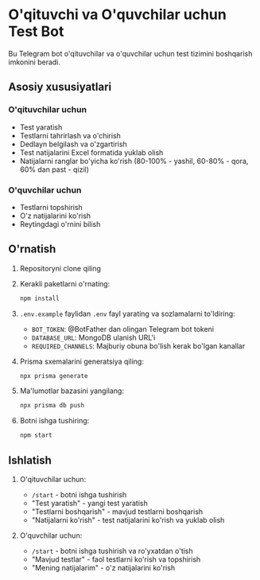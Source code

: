 # O'qituvchi va O'quvchilar uchun Test Bot

Bu Telegram bot o'qituvchilar va o'quvchilar uchun test tizimini boshqarish imkonini beradi.

## Asosiy xususiyatlari

### O'qituvchilar uchun
- Test yaratish
- Testlarni tahrirlash va o'chirish
- Dedlayn belgilash va o'zgartirish
- Test natijalarini Excel formatida yuklab olish
- Natijalarni ranglar bo'yicha ko'rish (80-100% - yashil, 60-80% - qora, 60% dan past - qizil)

### O'quvchilar uchun
- Testlarni topshirish
- O'z natijalarini ko'rish
- Reytingdagi o'rnini bilish

## O'rnatish

1. Repositoryni clone qiling
2. Kerakli paketlarni o'rnating:
   ```bash
   npm install
   ```

3. `.env.example` faylidan `.env` fayl yarating va sozlamalarni to'ldiring:
   - `BOT_TOKEN`: @BotFather dan olingan Telegram bot tokeni
   - `DATABASE_URL`: MongoDB ulanish URL'i
   - `REQUIRED_CHANNELS`: Majburiy obuna bo'lish kerak bo'lgan kanallar

4. Prisma sxemalarini generatsiya qiling:
   ```bash
   npx prisma generate
   ```

5. Ma'lumotlar bazasini yangilang:
   ```bash
   npx prisma db push
   ```

6. Botni ishga tushiring:
   ```bash
   npm start
   ```

## Ishlatish

1. O'qituvchilar uchun:
   - `/start` - botni ishga tushirish
   - "Test yaratish" - yangi test yaratish
   - "Testlarni boshqarish" - mavjud testlarni boshqarish
   - "Natijalarni ko'rish" - test natijalarini ko'rish va yuklab olish

2. O'quvchilar uchun:
   - `/start` - botni ishga tushirish va ro'yxatdan o'tish
   - "Mavjud testlar" - faol testlarni ko'rish va topshirish
   - "Mening natijalarim" - o'z natijalarini ko'rish
